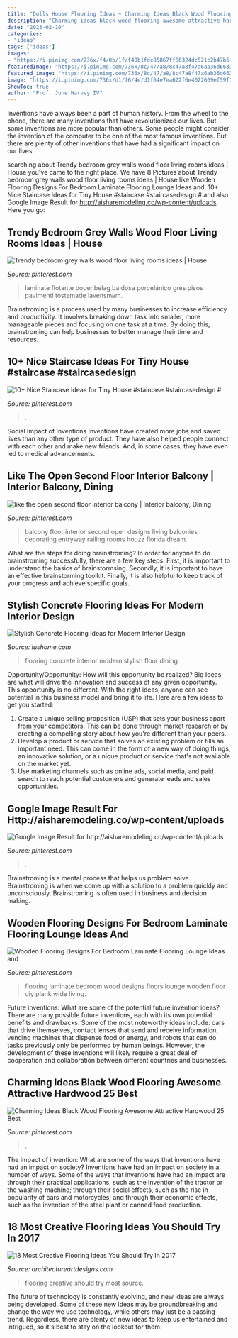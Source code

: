 ```yaml
---
title: "Dolls House Flooring Ideas ~ Charming Ideas Black Wood Flooring Awesome Attractive Hardwood 25 Best"
description: "Charming ideas black wood flooring awesome attractive hardwood 25 best"
date: "2023-02-10"
categories:
- "ideas"
tags: ["ideas"]
images:
- "https://i.pinimg.com/736x/f4/0b/1f/f40b1fdc85867ff86324dc521c2b47b6--interior-balcony-floor-design.jpg"
featuredImage: "https://i.pinimg.com/736x/8c/47/a8/8c47a8f47a6ab36d66330323b121d18b.jpg"
featured_image: "https://i.pinimg.com/736x/8c/47/a8/8c47a8f47a6ab36d66330323b121d18b.jpg"
image: "https://i.pinimg.com/736x/d1/f6/4e/d1f64e7ea622f6e4022669ef59f17830.jpg"
ShowToc: true
author: "Prof. June Harvey IV"
---
```



Inventions have always been a part of human history. From the wheel to the phone, there are many inventions that have revolutionized our lives. But some inventions are more popular than others. Some people might consider the invention of the computer to be one of the most famous inventions. But there are plenty of other inventions that have had a significant impact on our lives.

	

		
searching about Trendy bedroom grey walls wood floor living rooms ideas | House you've came to the right place. We have 8 Pictures about Trendy bedroom grey walls wood floor living rooms ideas | House like Wooden Flooring Designs For Bedroom Laminate Flooring Lounge Ideas and, 10+ Nice Staircase Ideas for Tiny House #staircase #staircasedesign # and also Google Image Result for http://aisharemodeling.co/wp-content/uploads. Here you go:
		
    
## Trendy Bedroom Grey Walls Wood Floor Living Rooms Ideas | House

<img loading=lazy src="https://i.pinimg.com/736x/1e/43/e8/1e43e8af4d250530fc59241132cd2232.jpg" onerror="this.onerror=null;this.src='https://tse3.mm.bing.net/th?id=OIP.mQeBdl7XEOzW0StxD2LxAwAAAA&amp;pid=15.1';" alt="Trendy bedroom grey walls wood floor living rooms ideas | House">

_Source: pinterest.com_

>laminate flotante bodenbelag baldosa porcelánico gres pisos pavimenti tostemade lavensnwm. 

	

Brainstroming is a process used by many businesses to increase efficiency and productivity. It involves breaking down task into smaller, more manageable pieces and focusing on one task at a time. By doing this, brainstroming can help businesses to better manage their time and resources.

    
## 10+ Nice Staircase Ideas For Tiny House #staircase #staircasedesign #

<img loading=lazy src="https://i.pinimg.com/736x/d1/f6/4e/d1f64e7ea622f6e4022669ef59f17830.jpg" onerror="this.onerror=null;this.src='https://tse2.mm.bing.net/th?id=OIP.xYVTTT0KeT-14CkNp-PTxgHaJ6&amp;pid=15.1';" alt="10+ Nice Staircase Ideas for Tiny House #staircase #staircasedesign #">

_Source: pinterest.com_

>. 

	

Social Impact of Inventions
Inventions have created more jobs and saved lives than any other type of product. They have also helped people connect with each other and make new friends. And, in some cases, they have even led to medical advancements.

    
## Like The Open Second Floor Interior Balcony | Interior Balcony, Dining

<img loading=lazy src="https://i.pinimg.com/736x/f4/0b/1f/f40b1fdc85867ff86324dc521c2b47b6--interior-balcony-floor-design.jpg" onerror="this.onerror=null;this.src='https://tse3.mm.bing.net/th?id=OIP.MugQSEhXaEpua_V4YTWPNAHaLK&amp;pid=15.1';" alt="like the open second floor interior balcony | Interior balcony, Dining">

_Source: pinterest.com_

>balcony floor interior second open designs living balconies decorating entryway railing rooms houzz florida dream. 

	

What are the steps for doing brainstroming?
In order for anyone to do brainstroming successfully, there are a few key steps. First, it is important to understand the basics of brainstormsing. Secondly, it is important to have an effective brainstorming toolkit. Finally, it is also helpful to keep track of your progress and achieve specific goals.

    
## Stylish Concrete Flooring Ideas For Modern Interior Design

<img loading=lazy src="https://www.lushome.com/wp-content/uploads/2014/05/concrete-flooring-ideas-modern-interior-design-8.jpg" onerror="this.onerror=null;this.src='https://tse4.mm.bing.net/th?id=OIP.arV0islHRjv10eJvVQu19AHaFi&amp;pid=15.1';" alt="Stylish Concrete Flooring Ideas for Modern Interior Design">

_Source: lushome.com_

>flooring concrete interior modern stylish floor dining. 

	

Opportunity/Opportunity: How will this opportunity be realized?
Big Ideas are what will drive the innovation and success of any given opportunity. This opportunity is no different. With the right ideas, anyone can see potential in this business model and bring it to life. Here are a few ideas to get you started: 
1. Create a unique selling proposition (USP) that sets your business apart from your competitors. This can be done through market research or by creating a compelling story about how you're different than your peers. 
2. Develop a product or service that solves an existing problem or fills an important need. This can come in the form of a new way of doing things, an innovative solution, or a unique product or service that's not available on the market yet. 
3. Use marketing channels such as online ads, social media, and paid search to reach potential customers and generate leads and sales opportunities.

    
## Google Image Result For Http://aisharemodeling.co/wp-content/uploads

<img loading=lazy src="https://i.pinimg.com/736x/1d/a4/14/1da41410e210795159bde5a8477c3269.jpg" onerror="this.onerror=null;this.src='https://tse3.mm.bing.net/th?id=OIP.KjFYYFZwXoVIzHf40BEbKQHaFj&amp;pid=15.1';" alt="Google Image Result for http://aisharemodeling.co/wp-content/uploads">

_Source: pinterest.com_

>. 

	

Brainstroming is a mental process that helps us problem solve. Brainstroming is when we come up with a solution to a problem quickly and unconsciously. Brainstroming is often used in business and decision making.

    
## Wooden Flooring Designs For Bedroom Laminate Flooring Lounge Ideas And

<img loading=lazy src="https://i.pinimg.com/736x/6e/53/00/6e530095f0cc6b76598dc9dfdeefc4d3.jpg" onerror="this.onerror=null;this.src='https://tse3.mm.bing.net/th?id=OIP.uNEHin0FPjX1e7oDZCwdTAHaN2&amp;pid=15.1';" alt="Wooden Flooring Designs For Bedroom Laminate Flooring Lounge Ideas and">

_Source: pinterest.com_

>flooring laminate bedroom wood designs floors lounge wooden floor diy plank wide living. 

	

Future inventions: What are some of the potential future invention ideas?
There are many possible future inventions, each with its own potential benefits and drawbacks. Some of the most noteworthy ideas include: cars that drive themselves, contact lenses that send and receive information, vending machines that dispense food or energy, and robots that can do tasks previously only be performed by human beings. However, the development of these inventions will likely require a great deal of cooperation and collaboration between different countries and businesses.

    
## Charming Ideas Black Wood Flooring Awesome Attractive Hardwood 25 Best

<img loading=lazy src="https://i.pinimg.com/736x/8c/47/a8/8c47a8f47a6ab36d66330323b121d18b.jpg" onerror="this.onerror=null;this.src='https://tse2.mm.bing.net/th?id=OIP.cxNlGKDNweaQ7hSkj1qs4wHaJ8&amp;pid=15.1';" alt="Charming Ideas Black Wood Flooring Awesome Attractive Hardwood 25 Best">

_Source: pinterest.com_

>. 

	

The impact of invention: What are some of the ways that inventions have had an impact on society?
Inventions have had an impact on society in a number of ways. Some of the ways that inventions have had an impact are through their practical applications, such as the invention of the tractor or the washing machine; through their social effects, such as the rise in popularity of cars and motorcycles; and through their economic effects, such as the invention of the steel plant or canned food production.

    
## 18 Most Creative Flooring Ideas You Should Try In 2017

<img loading=lazy src="https://www.architectureartdesigns.com/wp-content/uploads/2017/02/1-2.jpg" onerror="this.onerror=null;this.src='https://tse3.mm.bing.net/th?id=OIP.8HcfOBTyGKd5XtyENNzyXQHaE5&amp;pid=15.1';" alt="18 Most Creative Flooring Ideas You Should Try In 2017">

_Source: architectureartdesigns.com_

>flooring creative should try most source. 

	

The future of technology is constantly evolving, and new ideas are always being developed. Some of these new ideas may be groundbreaking and change the way we use technology, while others may just be a passing trend. Regardless, there are plenty of new ideas to keep us entertained and intrigued, so it's best to stay on the lookout for them.

